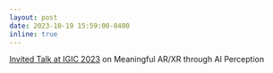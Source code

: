```yaml
---
layout: post
date: 2023-10-19 15:59:00-0400
inline: true
---
```


<a href="https://www.igic.de/deutsch/igic-2023/welcome/index.html">Invited Talk at IGIC 2023</a> on Meaningful AR/XR through AI Perception
